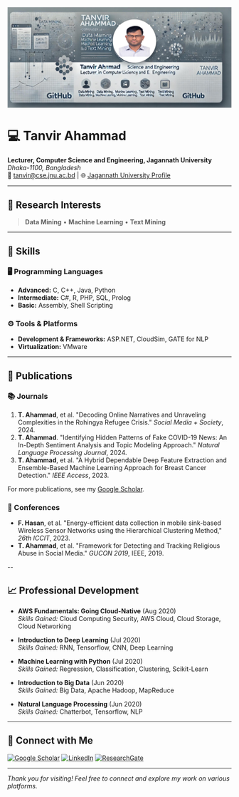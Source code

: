 ![Banner](https://github.com/tanvir-csejnu01/tanvir-csejnu01/blob/main/Drawing1.jpg)
# 💻 Tanvir Ahammad
**Lecturer, Computer Science and Engineering, Jagannath University**  
*Dhaka-1100, Bangladesh*  
📧 tanvir@cse.jnu.ac.bd | 🌐 [Jagannath University Profile](https://jnu.ac.bd/fm/pview/10758)

---

## 🎯 Research Interests
> **Data Mining** • **Machine Learning** • **Text Mining**

---

## 🔧 Skills
### 🖥️ Programming Languages
- **Advanced:** C, C++, Java, Python  
- **Intermediate:** C#, R, PHP, SQL, Prolog  
- **Basic:** Assembly, Shell Scripting  

### ⚙️ Tools & Platforms
- **Development & Frameworks:** ASP.NET, CloudSim, GATE for NLP  
- **Virtualization:** VMware

---

## 📄 Publications

### 📚 Journals
1. **T. Ahammad**, et al. "Decoding Online Narratives and Unraveling Complexities in the Rohingya Refugee Crisis." *Social Media + Society*, 2024.
2. **T. Ahammad**. "Identifying Hidden Patterns of Fake COVID-19 News: An In-Depth Sentiment Analysis and Topic Modeling Approach." *Natural Language Processing Journal*, 2024.
3. **T. Ahammad**, et al. "A Hybrid Dependable Deep Feature Extraction and Ensemble-Based Machine Learning Approach for Breast Cancer Detection." *IEEE Access*, 2023.

For more publications, see my [Google Scholar](https://scholar.google.com/citations?user=mowRZkgAAAAJ&hl=en).

### 📘 Conferences
- **F. Hasan**, et al. "Energy-efficient data collection in mobile sink-based Wireless Sensor Networks using the Hierarchical Clustering Method," *26th ICCIT*, 2023.
- **T. Ahammad**, et al. "Framework for Detecting and Tracking Religious Abuse in Social Media." *GUCON 2019*, IEEE, 2019.

--

## 📈 Professional Development

- **AWS Fundamentals: Going Cloud-Native** (Aug 2020)  
  *Skills Gained:* Cloud Computing Security, AWS Cloud, Cloud Storage, Cloud Networking

- **Introduction to Deep Learning** (Jul 2020)  
  *Skills Gained:* RNN, Tensorflow, CNN, Deep Learning

- **Machine Learning with Python** (Jul 2020)  
  *Skills Gained:* Regression, Classification, Clustering, Scikit-Learn

- **Introduction to Big Data** (Jun 2020)  
  *Skills Gained:* Big Data, Apache Hadoop, MapReduce

- **Natural Language Processing** (Jun 2020)  
  *Skills Gained:* Chatterbot, Tensorflow, NLP

---

## 🔗 Connect with Me
[![Google Scholar](https://img.shields.io/badge/Google_Scholar-4285F4?style=for-the-badge&logo=googlescholar&logoColor=white)](https://scholar.google.com/citations?user=mowRZkgAAAAJ&hl=en)
[![LinkedIn](https://img.shields.io/badge/LinkedIn-0077B5?style=for-the-badge&logo=linkedin&logoColor=white)](https://www.linkedin.com/in/tanvir-csejnu01)
[![ResearchGate](https://img.shields.io/badge/ResearchGate-00CCBB?style=for-the-badge&logo=researchgate&logoColor=white)](https://www.researchgate.net/profile/Tanvir_Ahammad2)

---

*Thank you for visiting! Feel free to connect and explore my work on various platforms.*
